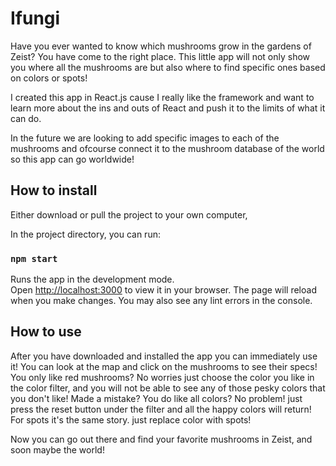 # Ifungi


Have you ever wanted to know which mushrooms grow in the gardens of Zeist? You have come to the right place. This little app will not only show you where all the mushrooms are but also where to find specific ones based on colors or spots!

I created this app in React.js cause I really like the framework and want to learn more about the ins and outs of React and push it to the limits of what it can do.

In the future we are looking to add specific images to each of the mushrooms and ofcourse connect it to the mushroom database of the world so this app can go worldwide!

## How to install

Either download or pull the project to your own computer,

In the project directory, you can run:
### `npm start`
Runs the app in the development mode.\
Open [http://localhost:3000](http://localhost:3000) to view it in your browser.
The page will reload when you make changes.
You may also see any lint errors in the console.

## How to use

After you have downloaded and installed the app you can immediately use it! You can look at the map and click on the mushrooms to see their specs!
You only like red mushrooms? No worries just choose the color you like in the color filter, and you will not be able to see any of those pesky colors that you don't like! Made a mistake? You do like all colors? No problem! just press the reset button under the filter and all the happy colors will return! For spots it's the same story. just replace color with spots!

Now you can go out there and find your favorite mushrooms in Zeist, and soon maybe the world!
